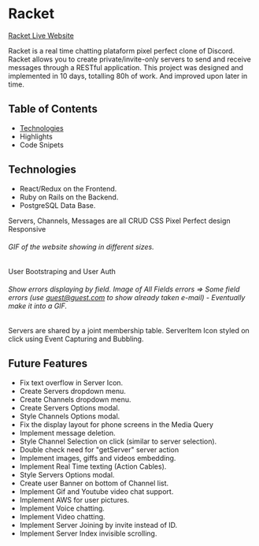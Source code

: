 # Racket

[Racket Live Website](https://racket-discord.herokuapp.com/)

Racket is a real time chatting plataform pixel perfect clone of Discord. Racket allows you to create private/invite-only servers to send and receive messages through a RESTful application.
This project was designed and implemented in 10 days, totalling 80h of work. And improved upon later in time.

## Table of Contents
* [Technologies](#technologies)
* Highlights
* Code Snipets


## Technologies
  * React/Redux on the Frontend.
  * Ruby on Rails on the Backend.
  * PostgreSQL Data Base.
  
Servers, Channels, Messages are all CRUD
CSS Pixel Perfect design
Responsive
  ###### GIF of the website showing in different sizes.
User Bootstraping and User Auth
  ###### Show errors displaying by field. Image of All Fields errors => Some field errors (use guest@guest.com to show already taken e-mail) - Eventually make it into a GIF.
Servers are shared by a joint membership table.
ServerItem Icon styled on click using Event Capturing and Bubbling.


## Future Features
  * Fix text overflow in Server Icon.
  * Create Servers dropdown menu.
  * Create Channels dropdown menu.
  * Create Servers Options modal.
  * Style Channels Options modal.
  * Fix the display layout for phone screens in the Media Query
  * Implement message deletion.
  * Style Channel Selection on click (similar to server selection).
  * Double check need for "getServer" server action
  * Implement images, giffs and videos embedding.
  * Implement Real Time texting (Action Cables).
  * Style Servers Options modal.
  * Create user Banner on bottom of Channel list.
  * Implement Gif and Youtube video chat support.
  * Implement AWS for user pictures.
  * Implement Voice chatting.
  * Implement Video chatting.
  * Implement Server Joining by invite instead of ID.
  * Implement Server Index invisible scrolling.
